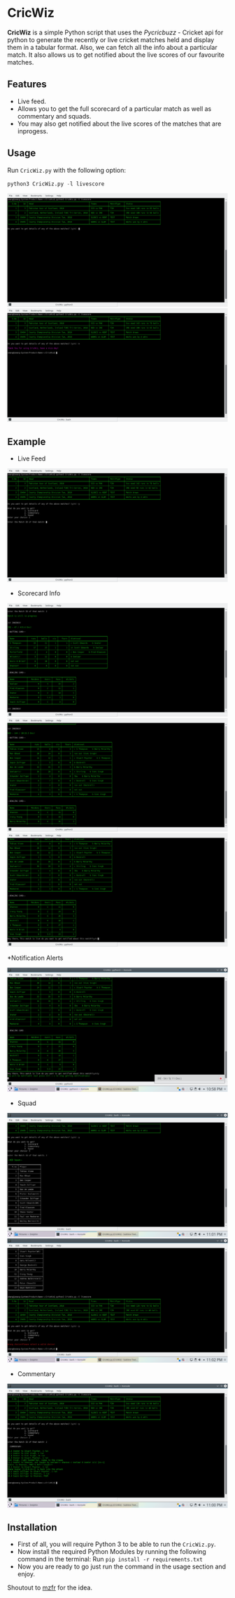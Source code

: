 # CricWiz
**CricWiz** is a simple Python script that uses the *Pycricbuzz* - Cricket api for python to generate the recently or live cricket matches held  and display them in a tabular format. Also, we can fetch all the info about a particular match. It also allows us to get notified about the live scores of our favourite matches.

## Features
* Live feed.
* Allows you to get the full scorecard of a particular match as well as commentary and squads.
* You may also get notified about the live scores of the matches that are inprogess.

## Usage
Run `CricWiz.py` with the following option:

``` python
python3 CricWiz.py -l livescore
```
![alt text](https://github.com/ugtan/CricWiz/raw/master/images/usage.png "Usage")
![alt text](https://github.com/ugtan/CricWiz/raw/master/images/usage1.png "Usage")
## Example

* Live Feed

 ![alt text](https://github.com/ugtan/CricWiz/raw/master/images/example1.png "Live feed")

* Scorecard Info

 ![alt text](https://github.com/ugtan/CricWiz/raw/master/images/example2.png "Scorecard 1")
 ![alt text](https://github.com/ugtan/CricWiz/raw/master/images/example3.png "Scorecard 2")
 ![alt text](https://github.com/ugtan/CricWiz/raw/master/images/example4.png "Scorecard 3")

 *Notification Alerts

 ![alt text](https://github.com/ugtan/CricWiz/raw/master/images/example5.png "Live Score Update")

 * Squad

 ![alt text](https://github.com/ugtan/CricWiz/raw/master/images/example7.png "Squad")
![alt text](https://github.com/ugtan/CricWiz/raw/master/images/example8.png "Squad")

* Commentary

 ![alt text](https://github.com/ugtan/CricWiz/raw/master/images/example6.png "Commentary")

## Installation
* First of all, you will require Python 3 to be able to run the `CricWiz.py`.
* Now install the required Python Modules by running the following command in the terminal:
Run ``` pip install -r requirements.txt ```
* Now you are ready to go just run the command in the usage section and enjoy.

Shoutout to [mzfr](https://www.github.com/mzfr) for the idea.
